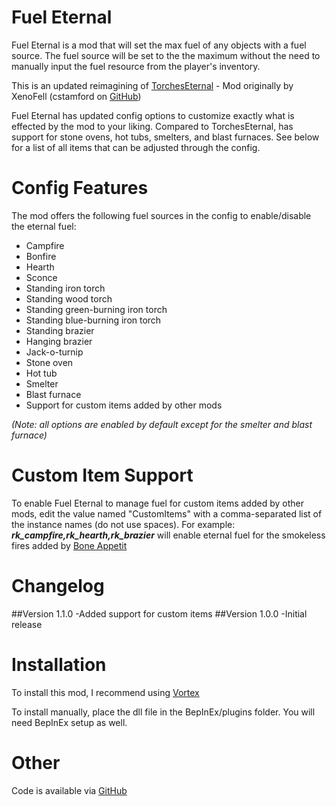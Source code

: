 # Fuel Eternal
Fuel Eternal is a mod that will set the max fuel of any objects with a fuel source. The fuel source will be set to the the maximum without the need to manually input the fuel resource from the player's inventory.

This is an updated reimagining of [TorchesEternal](https://www.nexusmods.com/valheim/mods/945) - Mod originally by XenoFell (cstamford on [GitHub](https://github.com/cstamford/ValheimMods/tree/main/TorchesEternal))

Fuel Eternal has updated config options to customize exactly what is effected by the mod to your liking. Compared to TorchesEternal, has support for stone ovens, hot tubs, smelters, and blast furnaces. See below for a list of all items that can be adjusted through the config.

# Config Features
The mod offers the following fuel sources in the config to enable/disable the eternal fuel:

- Campfire
- Bonfire
- Hearth
- Sconce
- Standing iron torch
- Standing wood torch
- Standing green-burning iron torch
- Standing blue-burning iron torch
- Standing brazier
- Hanging brazier
- Jack-o-turnip
- Stone oven
- Hot tub
- Smelter
- Blast furnace
- Support for custom items added by other mods
   
*(Note: all options are enabled by default except for the smelter and blast furnace)*

# Custom Item Support
To enable Fuel Eternal to manage fuel for custom items added by other mods, edit the value named "CustomItems" with a comma-separated list of the instance names (do not use spaces). For example: ***rk_campfire,rk_hearth,rk_brazier*** will enable eternal fuel for the smokeless fires added by [Bone Appetit](https://www.nexusmods.com/valheim/mods/1250)

# Changelog
##Version 1.1.0
-Added support for custom items
##Version 1.0.0
-Initial release

# Installation
To install this mod, I recommend using [Vortex](https://www.nexusmods.com/about/vortex/)

To install manually, place the dll file in the BepInEx/plugins folder. You will need BepInEx setup as well.

# Other
Code is available via [GitHub](https://github.com/Marfinator/ValheimMods/tree/main/FuelEternal)
